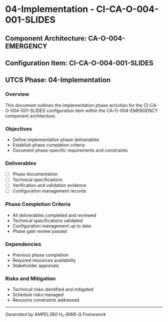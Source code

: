 # 04-Implementation - CI-CA-O-004-001-SLIDES

## Component Architecture: CA-O-004-EMERGENCY
## Configuration Item: CI-CA-O-004-001-SLIDES
## UTCS Phase: 04-Implementation

### Overview
This document outlines the implementation phase activities for the CI-CA-O-004-001-SLIDES configuration item within the CA-O-004-EMERGENCY component architecture.

### Objectives
- Define implementation phase deliverables
- Establish phase completion criteria
- Document phase-specific requirements and constraints

### Deliverables
- [ ] Phase documentation
- [ ] Technical specifications
- [ ] Verification and validation evidence
- [ ] Configuration management records

### Phase Completion Criteria
- All deliverables completed and reviewed
- Technical specifications validated
- Configuration management up to date
- Phase gate review passed

### Dependencies
- Previous phase completion
- Required resources availability
- Stakeholder approvals

### Risks and Mitigation
- Technical risks identified and mitigated
- Schedule risks managed
- Resource constraints addressed

---
*Generated by AMPEL360 H₂-BWB-Q Framework*
